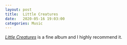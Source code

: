 ```yaml
---
layout: post
title:  Little Creatures
date:   2020-05-16 19:03:00
categories: Music
---
```


[*Little Creatures*](https://open.spotify.com/album/7IMqoztesjFDgyeibke8Jz) is a fine album and I highly recommend it.  
